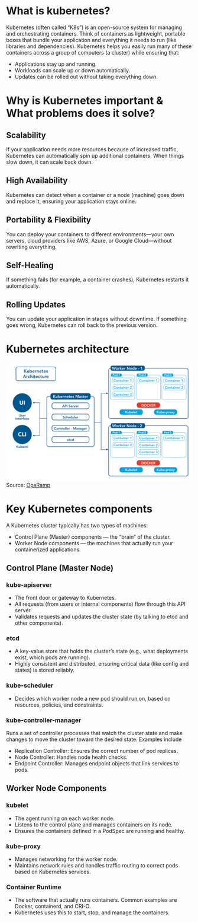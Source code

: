 # What is kubernetes?

Kubernetes (often called “K8s”) is an open-source system for managing and orchestrating containers. Think of containers as lightweight, portable boxes that bundle your application and everything it needs to run (like libraries and dependencies). Kubernetes helps you easily run many of these containers across a group of computers (a cluster) while ensuring that:

- Applications stay up and running.
- Workloads can scale up or down automatically.
- Updates can be rolled out without taking everything down.

# Why is Kubernetes important & What problems does it solve?

## Scalability

If your application needs more resources because of increased traffic, Kubernetes can automatically spin up additional containers. When things slow down, it can scale back down.

## High Availability

Kubernetes can detect when a container or a node (machine) goes down and replace it, ensuring your application stays online.

## Portability & Flexibility

You can deploy your containers to different environments—your own servers, cloud providers like AWS, Azure, or Google Cloud—without rewriting everything.

## Self-Healing

If something fails (for example, a container crashes), Kubernetes restarts it automatically.

## Rolling Updates

You can update your application in stages without downtime. If something goes wrong, Kubernetes can roll back to the previous version.

# Kubernetes architecture

![image info](./assets/kubernetes_architecture.webp)
Source: [OpsRamp](https://www.opsramp.com/guides/why-kubernetes/kubernetes-architecture/)

# Key Kubernetes components

A Kubernetes cluster typically has two types of machines:

- Control Plane (Master) components — the “brain” of the cluster.
- Worker Node components — the machines that actually run your containerized applications.

## Control Plane (Master Node)

### kube-apiserver

- The front door or gateway to Kubernetes.
- All requests (from users or internal components) flow through this API server.
- Validates requests and updates the cluster state (by talking to etcd and other components).

### etcd

- A key-value store that holds the cluster’s state (e.g., what deployments exist, which pods are running).
- Highly consistent and distributed, ensuring critical data (like config and states) is stored reliably.

### kube-scheduler

- Decides which worker node a new pod should run on, based on resources, policies, and constraints.

### kube-controller-manager

Runs a set of controller processes that watch the cluster state and make changes to move the cluster toward the desired state. Examples include

- Replication Controller: Ensures the correct number of pod replicas.
- Node Controller: Handles node health checks.
- Endpoint Controller: Manages endpoint objects that link services to pods.

## Worker Node Components

### kubelet

- The agent running on each worker node.
- Listens to the control plane and manages containers on its node.
- Ensures the containers defined in a PodSpec are running and healthy.

### kube-proxy

- Manages networking for the worker node.
- Maintains network rules and handles traffic routing to correct pods based on Kubernetes services.

### Container Runtime

- The software that actually runs containers. Common examples are Docker, containerd, and CRI-O.
- Kubernetes uses this to start, stop, and manage the containers.
